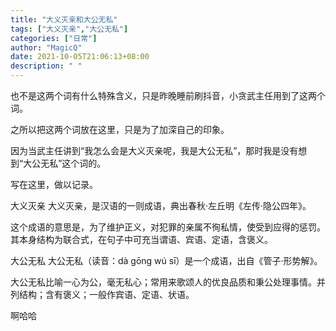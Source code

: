 ```yaml
---
title: "大义灭亲和大公无私"
tags: ["大义灭亲","大公无私"]
categories: ["日常"]
author: "MagicQ"
date: 2021-10-05T21:06:13+08:00
description: " "
---
```


也不是这两个词有什么特殊含义，只是昨晚睡前刷抖音，小贪武主任用到了这两个词。

之所以把这两个词放在这里，只是为了加深自己的印象。

因为当武主任讲到“我怎么会是大义灭亲呢，我是大公无私”，那时我是没有想到“大公无私”这个词的。

写在这里，做以记录。

大义灭亲
大义灭亲，是汉语的一则成语，典出春秋·左丘明《左传·隐公四年》。

这个成语的意思是，为了维护正义，对犯罪的亲属不徇私情，使受到应得的惩罚。其本身结构为联合式，在句子中可充当谓语、宾语、定语，含褒义。

大公无私
大公无私（读音：dà gōng wú sī）是一个成语，出自《管子·形势解》。

大公无私比喻一心为公，毫无私心；常用来歌颂人的优良品质和秉公处理事情。并列结构；含有褒义；一般作宾语、定语、状语。

啊哈哈

